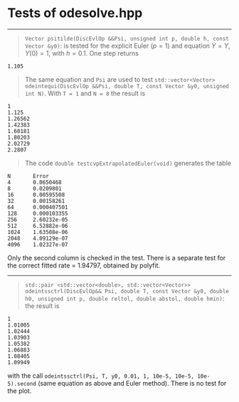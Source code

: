 

# Tests of odesolve.hpp

***
> `Vector psitilde(DiscEvlOp &&Psi, unsigned int p, double h, const Vector &y0)`: is tested for the explicit Euler ($p = 1$) and equation $\dot{Y} = Y, Y(0) = 1$, with $h = 0.1$. One step returns 
```
1.105
```
> The same equation and `Psi` are used to test `std::vector<Vector> odeintequi(DiscEvlOp &&Psi, double T, const Vector &y0, unsigned int N)`. With `T = 1` and `N = 8` the result is
```
1
1.125
1.26562
1.42383
1.60181
1.80203
2.02729
2.2807
```

> The code `double testcvpExtrapolatedEuler(void)` generates the table
```
N       Error
4       0.0650468
8       0.0209801
16      0.00595508
32      0.00158261
64      0.000407501
128     0.000103355
256     2.60232e-05
512     6.52882e-06
1024    1.63508e-06
2048    4.09129e-07
4096    1.02327e-07
```
Only the second column is checked in the test. There is a separate test for the correct fitted rate
= 1.94797, obtained by polyfit.

***

> `std::pair <std::vector<double>, std::vector<Vector>> odeintssctrl(DiscEvlOp&& Psi, double T, const Vector &y0, double h0, unsigned int p, double reltol, double abstol, double hmin)`: the result is
```
1
1.01005
1.02444
1.03903
1.05382
1.06883
1.08405
1.09949
```
with the call `odeintssctrl(Psi, T, y0, 0.01, 1, 10e-5, 10e-5, 10e-5).second` (same equation as above and Euler method). There is no test for the plot.